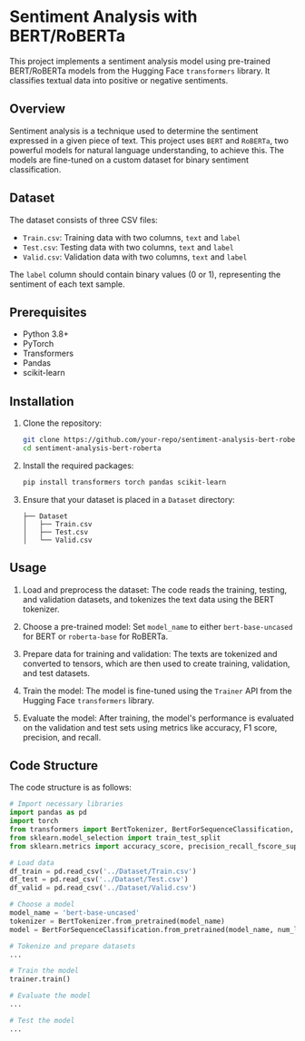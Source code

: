 # Sentiment Analysis with BERT/RoBERTa

This project implements a sentiment analysis model using pre-trained BERT/RoBERTa models from the Hugging Face `transformers` library. It classifies textual data into positive or negative sentiments.

## Overview

Sentiment analysis is a technique used to determine the sentiment expressed in a given piece of text. This project uses `BERT` and `RoBERTa`, two powerful models for natural language understanding, to achieve this. The models are fine-tuned on a custom dataset for binary sentiment classification.

## Dataset

The dataset consists of three CSV files:
- `Train.csv`: Training data with two columns, `text` and `label`
- `Test.csv`: Testing data with two columns, `text` and `label`
- `Valid.csv`: Validation data with two columns, `text` and `label`

The `label` column should contain binary values (0 or 1), representing the sentiment of each text sample.

## Prerequisites

- Python 3.8+
- PyTorch
- Transformers
- Pandas
- scikit-learn

## Installation

1. Clone the repository:
    ```bash
    git clone https://github.com/your-repo/sentiment-analysis-bert-roberta.git
    cd sentiment-analysis-bert-roberta
    ```

2. Install the required packages:
    ```bash
    pip install transformers torch pandas scikit-learn
    ```

3. Ensure that your dataset is placed in a `Dataset` directory:
    ```
    ├── Dataset
    │   ├── Train.csv
    │   ├── Test.csv
    │   └── Valid.csv
    ```

## Usage

1. Load and preprocess the dataset:
   The code reads the training, testing, and validation datasets, and tokenizes the text data using the BERT tokenizer.

2. Choose a pre-trained model:
   Set `model_name` to either `bert-base-uncased` for BERT or `roberta-base` for RoBERTa.

3. Prepare data for training and validation:
   The texts are tokenized and converted to tensors, which are then used to create training, validation, and test datasets.

4. Train the model:
   The model is fine-tuned using the `Trainer` API from the Hugging Face `transformers` library.

5. Evaluate the model:
   After training, the model's performance is evaluated on the validation and test sets using metrics like accuracy, F1 score, precision, and recall.

## Code Structure

The code structure is as follows:

```python
# Import necessary libraries
import pandas as pd
import torch
from transformers import BertTokenizer, BertForSequenceClassification, Trainer, TrainingArguments
from sklearn.model_selection import train_test_split
from sklearn.metrics import accuracy_score, precision_recall_fscore_support

# Load data
df_train = pd.read_csv('../Dataset/Train.csv')
df_test = pd.read_csv('../Dataset/Test.csv')
df_valid = pd.read_csv('../Dataset/Valid.csv')

# Choose a model
model_name = 'bert-base-uncased'
tokenizer = BertTokenizer.from_pretrained(model_name)
model = BertForSequenceClassification.from_pretrained(model_name, num_labels=2)

# Tokenize and prepare datasets
...

# Train the model
trainer.train()

# Evaluate the model
...

# Test the model
...
